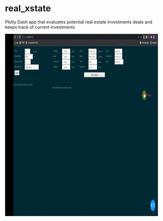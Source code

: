 # real_xstate
Plotly Dash app that evaluates potential real estate investments deals and keeps track of current investments

<img alt="User Input Process" title="Date Dec 5th 2021" src="static/demo/realXstate_evaluationPage.gif" width="1200" height="600">
